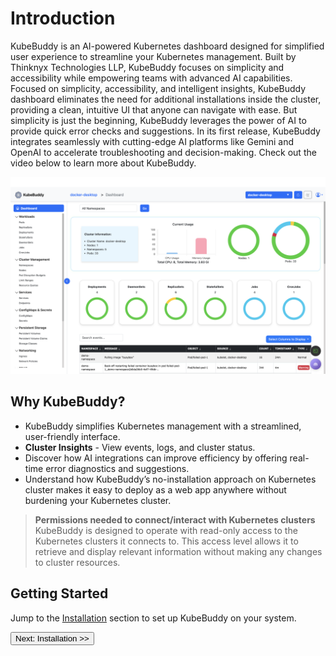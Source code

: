 # Introduction

KubeBuddy is an AI-powered Kubernetes dashboard designed for simplified user experience to streamline your Kubernetes management. Built by Thinknyx Technologies LLP, KubeBuddy focuses on simplicity and accessibility while empowering teams with advanced AI capabilities. Focused on simplicity, accessibility, and intelligent insights, KubeBuddy dashboard eliminates the need for additional installations inside the cluster, providing a clean, intuitive UI that anyone can navigate with ease. But simplicity is just the beginning, KubeBuddy leverages the power of AI to provide quick error checks and suggestions. In its first release, KubeBuddy integrates seamlessly with cutting-edge AI platforms like Gemini and OpenAI to accelerate troubleshooting and decision-making. Check out the video below to learn more about KubeBuddy.

![KubeBuddy Dashboard](../../images/dashboard.png)

## Why KubeBuddy?

- KubeBuddy simplifies Kubernetes management with a streamlined, user-friendly interface.
- **Cluster Insights** - View events, logs, and cluster status.
- Discover how AI integrations can improve efficiency by offering real-time error diagnostics and suggestions.
- Understand how KubeBuddy’s no-installation approach on Kubernetes cluster makes it easy to deploy as a web app anywhere without burdening your Kubernetes cluster.

> **Permissions needed to connect/interact with Kubernetes clusters**
KubeBuddy is designed to operate with read-only access to the Kubernetes clusters it connects to. This access level allows it to retrieve and display relevant information without making any changes to cluster resources.

## Getting Started

Jump to the [Installation](#installation) section to set up KubeBuddy on your system.

<a href="#installation">
  <button class="btn btn-primary btn-sm">Next: Installation >> </button>
</a>
